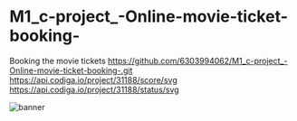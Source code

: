 # M1_c-project_-Online-movie-ticket-booking-
Booking the movie tickets
https://github.com/6303994062/M1_c-project_-Online-movie-ticket-booking-.git
https://api.codiga.io/project/31188/score/svg
https://api.codiga.io/project/31188/status/svg

![banner](https://user-images.githubusercontent.com/95280142/153036210-88bb4660-586c-45b0-930f-db6fc7b68e41.png)
